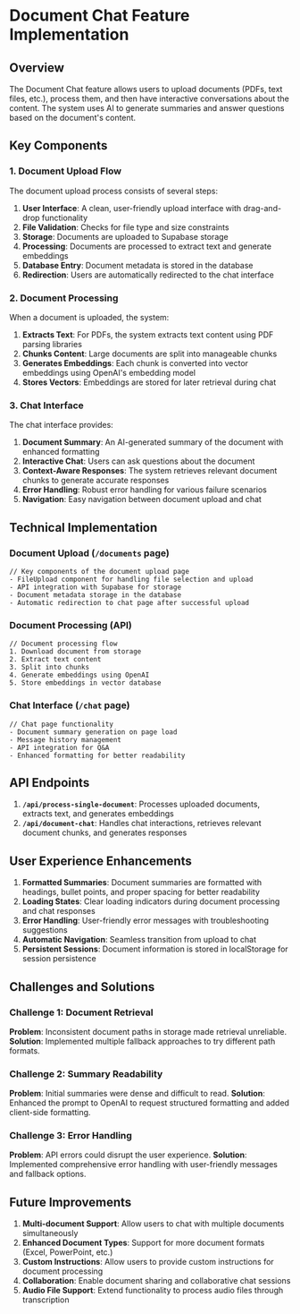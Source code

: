 # Document Chat Feature Implementation

## Overview

The Document Chat feature allows users to upload documents (PDFs, text files, etc.), process them, and then have interactive conversations about the content. The system uses AI to generate summaries and answer questions based on the document's content.

## Key Components

### 1. Document Upload Flow

The document upload process consists of several steps:

1. **User Interface**: A clean, user-friendly upload interface with drag-and-drop functionality
2. **File Validation**: Checks for file type and size constraints
3. **Storage**: Documents are uploaded to Supabase storage
4. **Processing**: Documents are processed to extract text and generate embeddings
5. **Database Entry**: Document metadata is stored in the database
6. **Redirection**: Users are automatically redirected to the chat interface

### 2. Document Processing

When a document is uploaded, the system:

1. **Extracts Text**: For PDFs, the system extracts text content using PDF parsing libraries
2. **Chunks Content**: Large documents are split into manageable chunks
3. **Generates Embeddings**: Each chunk is converted into vector embeddings using OpenAI's embedding model
4. **Stores Vectors**: Embeddings are stored for later retrieval during chat

### 3. Chat Interface

The chat interface provides:

1. **Document Summary**: An AI-generated summary of the document with enhanced formatting
2. **Interactive Chat**: Users can ask questions about the document
3. **Context-Aware Responses**: The system retrieves relevant document chunks to generate accurate responses
4. **Error Handling**: Robust error handling for various failure scenarios
5. **Navigation**: Easy navigation between document upload and chat

## Technical Implementation

### Document Upload (`/documents` page)

```tsx
// Key components of the document upload page
- FileUpload component for handling file selection and upload
- API integration with Supabase for storage
- Document metadata storage in the database
- Automatic redirection to chat page after successful upload
```

### Document Processing (API)

```tsx
// Document processing flow
1. Download document from storage
2. Extract text content
3. Split into chunks
4. Generate embeddings using OpenAI
5. Store embeddings in vector database
```

### Chat Interface (`/chat` page)

```tsx
// Chat page functionality
- Document summary generation on page load
- Message history management
- API integration for Q&A
- Enhanced formatting for better readability
```

## API Endpoints

1. **`/api/process-single-document`**: Processes uploaded documents, extracts text, and generates embeddings
2. **`/api/document-chat`**: Handles chat interactions, retrieves relevant document chunks, and generates responses

## User Experience Enhancements

1. **Formatted Summaries**: Document summaries are formatted with headings, bullet points, and proper spacing for better readability
2. **Loading States**: Clear loading indicators during document processing and chat responses
3. **Error Handling**: User-friendly error messages with troubleshooting suggestions
4. **Automatic Navigation**: Seamless transition from upload to chat
5. **Persistent Sessions**: Document information is stored in localStorage for session persistence

## Challenges and Solutions

### Challenge 1: Document Retrieval

**Problem**: Inconsistent document paths in storage made retrieval unreliable.
**Solution**: Implemented multiple fallback approaches to try different path formats.

### Challenge 2: Summary Readability

**Problem**: Initial summaries were dense and difficult to read.
**Solution**: Enhanced the prompt to OpenAI to request structured formatting and added client-side formatting.

### Challenge 3: Error Handling

**Problem**: API errors could disrupt the user experience.
**Solution**: Implemented comprehensive error handling with user-friendly messages and fallback options.

## Future Improvements

1. **Multi-document Support**: Allow users to chat with multiple documents simultaneously
2. **Enhanced Document Types**: Support for more document formats (Excel, PowerPoint, etc.)
3. **Custom Instructions**: Allow users to provide custom instructions for document processing
4. **Collaboration**: Enable document sharing and collaborative chat sessions
5. **Audio File Support**: Extend functionality to process audio files through transcription 